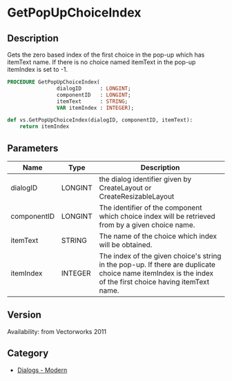 # GetPopUpChoiceIndex

## Description
Gets the zero based index of the first choice in the pop-up which has itemText name. If there is no choice named itemText in the pop-up itemIndex is set to -1.

```pascal
PROCEDURE GetPopUpChoiceIndex(
				dialogID      : LONGINT;
				componentID   : LONGINT;
				itemText      : STRING;
				VAR itemIndex : INTEGER);
```

```python
def vs.GetPopUpChoiceIndex(dialogID, componentID, itemText):
    return itemIndex
```

## Parameters
|Name|Type|Description|
|---|---|---|
|dialogID|LONGINT|the dialog identifier given by CreateLayout or CreateResizableLayout|
|componentID|LONGINT|The identifier of the component which choice index will be retrieved from by a given choice name.|
|itemText|STRING|The name of the choice which index will be obtained.|
|itemIndex|INTEGER|The index of the given choice's string in the pop-up. If there are duplicate choice name itemIndex is the index of the first choice having itemText name.|

## Version
Availability: from Vectorworks 2011

## Category
* [Dialogs - Modern](../Categories/Dialogs%20-%20Modern.md)
